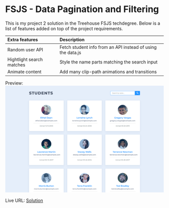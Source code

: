 # FSJS - Data Pagination and Filtering

This is my project 2 solution in the Treehouse FSJS techdegree. Below is a list of features added on top of the project requirements.

| Extra features            | Description                                                 |
| :------------------------ | :---------------------------------------------------------- |
| Random user API           | Fetch student info from an API instead of using the data.js |
| Hightlight search matches | Style the name parts matching the search input              |
| Animate content           | Add many clip-path animations and transitions               |

Preview: 
![Data Pagination and Filtering](./assets/img/fsjs_data_pagination_and_filtering_.png)

Live URL: [Solution](https://kalrog-dev.github.io/fsjs_data_pagination_and_filtering/)